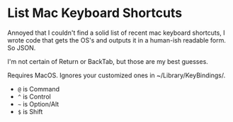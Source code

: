 # List Mac Keyboard Shortcuts

Annoyed that I couldn't find a solid list of recent mac keyboard
shortcuts, I wrote code that gets the OS's and outputs it in a human-ish
readable form. So JSON.

I'm not certain of Return or BackTab, but those are my best guesses.

Requires MacOS. Ignores your customized ones in ~/Library/KeyBindings/.

* `@` is Command
* `^` is Control
* `~` is Option/Alt
* `$` is Shift
